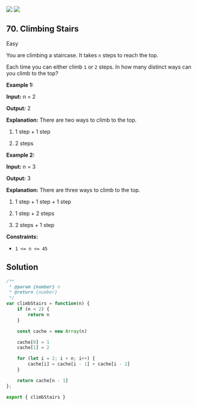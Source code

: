 [![](https://img.shields.io/github/stars/LeetCode-in-JavaScript/LeetCode-in-JavaScript?label=Stars&style=flat-square)](https://github.com/LeetCode-in-JavaScript/LeetCode-in-JavaScript)
[![](https://img.shields.io/github/forks/LeetCode-in-JavaScript/LeetCode-in-JavaScript?label=Fork%20me%20on%20GitHub%20&style=flat-square)](https://github.com/LeetCode-in-JavaScript/LeetCode-in-JavaScript/fork)

## 70\. Climbing Stairs

Easy

You are climbing a staircase. It takes `n` steps to reach the top.

Each time you can either climb `1` or `2` steps. In how many distinct ways can you climb to the top?

**Example 1:**

**Input:** n = 2

**Output:** 2

**Explanation:** There are two ways to climb to the top. 

1. 1 step + 1 step 

2. 2 steps

**Example 2:**

**Input:** n = 3

**Output:** 3

**Explanation:** There are three ways to climb to the top. 

1. 1 step + 1 step + 1 step 

2. 1 step + 2 steps 

3. 2 steps + 1 step

**Constraints:**

*   `1 <= n <= 45`

## Solution

```javascript
/**
 * @param {number} n
 * @return {number}
 */
var climbStairs = function(n) {
    if (n < 2) {
        return n
    }

    const cache = new Array(n)

    cache[0] = 1
    cache[1] = 2

    for (let i = 2; i < n; i++) {
        cache[i] = cache[i - 1] + cache[i - 2]
    }

    return cache[n - 1]
};

export { climbStairs }
```